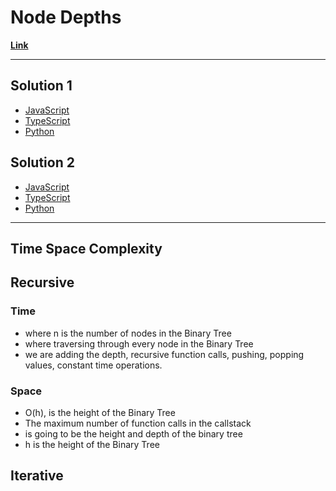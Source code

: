 # Node Depths

[**Link**](https://www.algoexpert.io/questions/Node%20Depths)

---

## Solution 1

- [JavaScript]()
- [TypeScript]()
- [Python]()

## Solution 2

- [JavaScript]()
- [TypeScript]()
- [Python]()

---

## Time Space Complexity

## Recursive

### Time

- where n is the number of nodes in the Binary Tree
- where traversing through every node in the Binary Tree
- we are adding the depth, recursive function calls, pushing, popping values, constant time operations.

### Space

- O(h), is the height of the Binary Tree
- The maximum number of function calls in the callstack
- is going to be the height and depth of the binary tree
- h is the height of the Binary Tree

## Iterative

